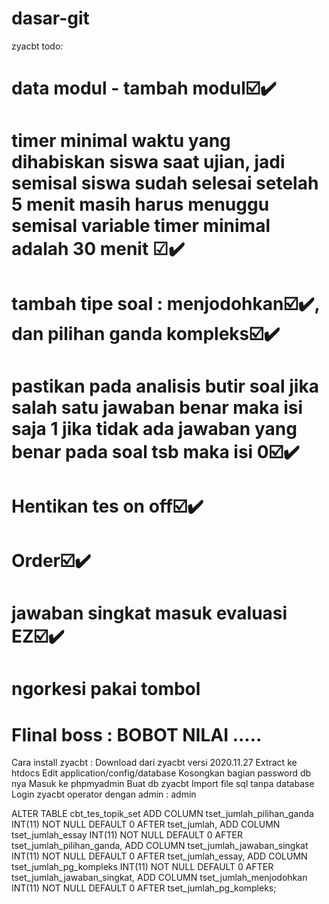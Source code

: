 # dasar-git

zyacbt todo:
# data modul - tambah  modul☑️✔️

# timer minimal waktu yang dihabiskan siswa saat ujian, jadi semisal siswa sudah selesai setelah 5 menit masih harus menuggu semisal variable timer minimal adalah 30 menit ☑✔️

# tambah tipe soal : menjodohkan☑️✔️, dan pilihan ganda kompleks☑️✔️

# pastikan pada analisis butir soal jika salah satu jawaban benar maka isi saja 1 jika tidak ada jawaban yang benar pada soal tsb maka isi 0☑️✔️

# Hentikan tes on off☑️✔️

# Order☑️✔️

# jawaban singkat masuk evaluasi EZ☑️✔️

# ngorkesi pakai tombol

# FIinal boss : BOBOT NILAI .....

Cara install zyacbt :
Download dari zyacbt versi 2020.11.27
Extract ke htdocs
Edit application/config/database
Kosongkan bagian password db nya
Masuk ke phpmyadmin
Buat db zyacbt
Import file sql tanpa database
Login zyacbt operator dengan admin : admin


ALTER TABLE cbt_tes_topik_set
ADD COLUMN tset_jumlah_pilihan_ganda INT(11) NOT NULL DEFAULT 0 AFTER tset_jumlah,
ADD COLUMN tset_jumlah_essay INT(11) NOT NULL DEFAULT 0 AFTER tset_jumlah_pilihan_ganda,
ADD COLUMN tset_jumlah_jawaban_singkat INT(11) NOT NULL DEFAULT 0 AFTER tset_jumlah_essay,
ADD COLUMN tset_jumlah_pg_kompleks INT(11) NOT NULL DEFAULT 0 AFTER tset_jumlah_jawaban_singkat,
ADD COLUMN tset_jumlah_menjodohkan INT(11) NOT NULL DEFAULT 0 AFTER tset_jumlah_pg_kompleks;
